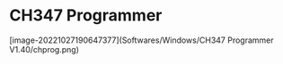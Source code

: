 # **CH347 Programmer**

[image-20221027190647377](Softwares/Windows/CH347 Programmer V1.40/chprog.png)